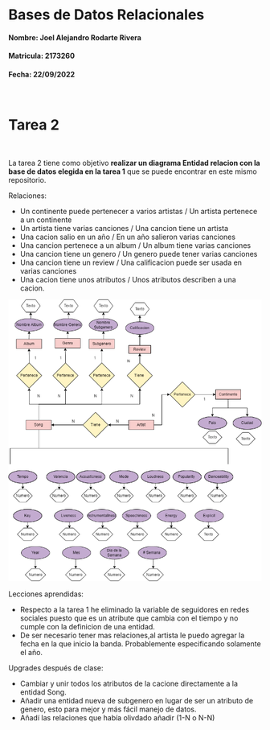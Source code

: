 # Bases de Datos Relacionales 
#### Nombre: Joel Alejandro Rodarte Rivera  
#### Matricula: 2173260
#### Fecha: 22/09/2022
<br/>

# Tarea 2 
<br/>

La tarea 2 tiene como objetivo **realizar un diagrama Entidad relacion con la base de datos elegida en la tarea 1** que se puede encontrar en este mismo repositorio. 

Relaciones: 
* Un continente puede pertenecer a varios artistas / Un artista pertenece a un continente
* Un artista tiene varias canciones / Una cancion tiene un artista 
* Una cacion salio en un año / En un año salieron varias canciones
* Una cancion pertenece a un album / Un album tiene varias canciones 
* Una cancion tiene un genero / Un genero puede tener varias canciones
* Una cancion tiene un review / Una calificacion puede ser usada en varias canciones 
* Una cacion tiene unos atributos / Unos atributos describen a una cacion. 

![Diagrama Entidad Relacion Tarea 2 ](Tarea2_DiagramaER_correccion.png)

Lecciones aprendidas:

* Respecto a la tarea 1 he eliminado la variable de seguidores en redes sociales puesto que es un atribute que cambia con el tiempo y no cumple con la definicion de una entidad. 
* De ser necesario tener mas relaciones,al artista le puedo agregar la fecha en la que inicio la banda. Probablemente especificando solamente el año. 

Upgrades después de clase: 
* Cambiar y unir todos los atributos de la cacione directamente a la entidad Song.
* Añadir una entidad nueva de subgenero en lugar de ser un atributo de genero, esto para mejor y más fácil manejo de datos. 
* Añadí las relaciones que había olivdado añadir (1-N o N-N)